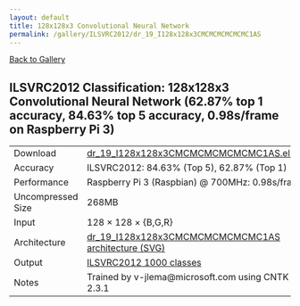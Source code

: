 ```yaml
---
layout: default
title: 128x128x3 Convolutional Neural Network
permalink: /gallery/ILSVRC2012/dr_19_I128x128x3CMCMCMCMCMCMC1AS
---
```


[Back to Gallery](/ELL/gallery)

## ILSVRC2012 Classification: 128x128x3 Convolutional Neural Network (62.87% top 1 accuracy, 84.63% top 5 accuracy, 0.98s/frame on Raspberry Pi 3)

<table class="table table-striped table-bordered">
    <tr>
        <td> Download </td>
        <td colspan="3"> <a href="https://github.com/Microsoft/ELL-models/raw/master/models/ILSVRC2012/dr_19_I128x128x3CMCMCMCMCMCMC1AS/dr_19_I128x128x3CMCMCMCMCMCMC1AS.ell.zip">dr_19_I128x128x3CMCMCMCMCMCMC1AS.ell.zip</a></td>
    </tr>
    <tr>
        <td> Accuracy </td>
        <td colspan="3"> ILSVRC2012: 84.63% (Top 5), 62.87% (Top 1) </td>
    </tr>
    <tr>
        <td> Performance </td>
        <td colspan="3"> Raspberry Pi 3 (Raspbian) @ 700MHz: 0.98s/frame </td>
    </tr>
    <tr>
        <td> Uncompressed Size </td>
        <td colspan="3"> 268MB </td>
    </tr>
    <tr>
        <td> Input </td>
        <td colspan="3"> 128 &times; 128 &times; {B,G,R} </td>
    </tr>
    <tr>
        <td> Architecture </td>
        <td>
            <a href="https://github.com/Microsoft/ELL-models/raw/master/models/ILSVRC2012/dr_19_I128x128x3CMCMCMCMCMCMC1AS/dr_19_I128x128x3CMCMCMCMCMCMC1AS.cntk.svg?sanitize=true" target="_blank">dr_19_I128x128x3CMCMCMCMCMCMC1AS architecture (SVG)</a>
        </td>
    </tr>
    <tr>
        <td> Output </td>
        <td colspan="3"> <a href="https://github.com/Microsoft/ELL-models/raw/master/models/ILSVRC2012/categories.txt">ILSVRC2012 1000 classes</a> </td>
    </tr>
    <tr>
        <td> Notes </td>
        <td colspan="3"> Trained by v-jlema@microsoft.com using CNTK 2.3.1 </td>
    </tr>
</table>

